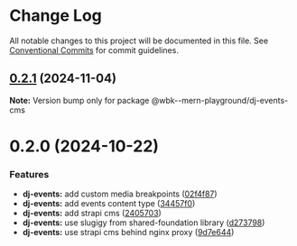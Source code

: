 # Change Log

All notable changes to this project will be documented in this file.
See [Conventional Commits](https://conventionalcommits.org) for commit guidelines.

## [0.2.1](https://github.com/paulAlexSerban/wbk--mern-playground/compare/@wbk--mern-playground/dj-events-cms@0.2.0...@wbk--mern-playground/dj-events-cms@0.2.1) (2024-11-04)

**Note:** Version bump only for package @wbk--mern-playground/dj-events-cms

# 0.2.0 (2024-10-22)

### Features

-   **dj-events:** add custom media breakpoints ([02f4f87](https://github.com/paulAlexSerban/wbk--mern-playground/commit/02f4f8756ef03f171131e7498d2c3386be74594d))
-   **dj-events:** add events content type ([34457f0](https://github.com/paulAlexSerban/wbk--mern-playground/commit/34457f01f6826b676cb34de6a633ad93c9f4f05a))
-   **dj-events:** add strapi cms ([2405703](https://github.com/paulAlexSerban/wbk--mern-playground/commit/2405703de1f9afefe154725e06f75fc4a2bc8d7b))
-   **dj-events:** use slugigy from shared-foundation library ([d273798](https://github.com/paulAlexSerban/wbk--mern-playground/commit/d273798cca532f29ee8631650964bc294a6f45a0))
-   **dj-events:** use strapi cms behind nginx proxy ([9d7e644](https://github.com/paulAlexSerban/wbk--mern-playground/commit/9d7e644575050b838825bf06fe2a299f1dbffdc1))
